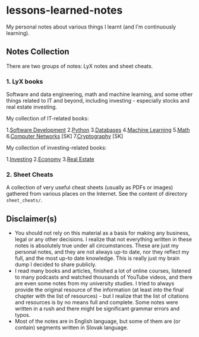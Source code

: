 # lessons-learned-notes

My personal notes about various things I learnt (and I'm continuously
learning).

## Notes Collection

There are two groups of notes: LyX notes and sheet cheats.

### 1. LyX books

Software and data engineering, math and machine learning, and some other
things related to IT and beyond, including investing - especially stocks and
real estate investing.

My collection of IT-related books:

1.[Software Development](
    https://lsulak-deployed-artifacts.s3-eu-west-1.amazonaws.com/software_development.pdf
  )
2.[Python](
    https://lsulak-deployed-artifacts.s3-eu-west-1.amazonaws.com/python.pdf
  )
3.[Databases](
    https://lsulak-deployed-artifacts.s3-eu-west-1.amazonaws.com/databases.pdf
  )
4.[Machine Learning](
    https://lsulak-deployed-artifacts.s3-eu-west-1.amazonaws.com/machine_learning.pdf
  )
5.[Math](
    https://lsulak-deployed-artifacts.s3-eu-west-1.amazonaws.com/math.pdf
  )
6.[Computer Networks](
    https://lsulak-deployed-artifacts.s3-eu-west-1.amazonaws.com/computer_networks.pdf
  ) [SK]
7.[Cryptography](
    https://lsulak-deployed-artifacts.s3-eu-west-1.amazonaws.com/cryptography.pdf
  ) [SK]

My collection of investing-related books:

1.[Investing](
    https://lsulak-deployed-artifacts.s3-eu-west-1.amazonaws.com/investing.pdf
  )
2.[Economy](
    https://lsulak-deployed-artifacts.s3-eu-west-1.amazonaws.com/economy.pdf
  )
3.[Real Estate](
    https://lsulak-deployed-artifacts.s3-eu-west-1.amazonaws.com/real_estate.pdf
  )

### 2. Sheet Cheats

A collection of very useful cheat sheets (usually as PDFs or images) gathered
from various places on the Internet. See the content of directory
`sheet_cheats/`.

## Disclaimer(s)

* You should not rely on this material as a basis for making any business,
  legal or any other decisions. I realize that not everything written in these
  notes is absolutely true under all circumstances. These are just my personal
  notes, and they are not always up-to date, nor they reflect my full, and
  the most up-to date knowledge. This is really just my brain dump I decided
  to share publicly.
* I read many books and articles, finished a lot of online courses, listened
  to many podcasts and watched thousands of YouTube videos, and there are
  even some notes from my university studies. I tried to always provide
  the original resource of the information (at least into the final chapter
  with the list of resources) - but I realize that the list of citations
  and resources is by no means full and complete. Some notes were written in
  a rush and there might be significant grammar errors and typos.
* Most of the notes are in English language, but some of them are (or contain)
  segments written in Slovak language.
